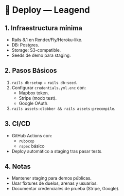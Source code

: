 # 🚀 Deploy — Leagend

## 1. Infraestructura mínima
- Rails 8.1 en Render/Fly/Heroku-like.  
- DB: Postgres.  
- Storage: S3-compatible.  
- Seeds de demo para staging.  

## 2. Pasos Básicos
1. `rails db:setup` + `rails db:seed`.  
2. Configurar `credentials.yml.enc` con:  
   - Mapbox token.  
   - Stripe (modo test).  
   - Google OAuth.  
3. `rails assets:clobber && rails assets:precompile`.  

## 3. CI/CD
- GitHub Actions con:  
  - `rubocop`  
  - `rspec` básico  
- Deploy automático a staging tras pasar tests.  

## 4. Notas
- Mantener staging para demos públicas.  
- Usar fixtures de duelos, arenas y usuarios.  
- Documentar credenciales de prueba (Stripe, Google).  
